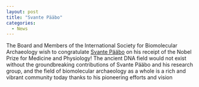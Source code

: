 ```yaml
---
layout: post
title: "Svante Pääbo"
categories:
  - News
---
```


The Board and Members of the International Society for Biomolecular Archaeology wish to congratulate [Svante Pääbo](https://www.eva.mpg.de/genetics/neandertals-and-more/overview/) on his receipt of the Nobel Prize for Medicine and Physiology! The ancient DNA field would not exist without the groundbreaking contributions of Svante Pääbo and his research group, and the field of biomolecular archaeology as a whole is a rich and vibrant community today thanks to his pioneering efforts and vision

